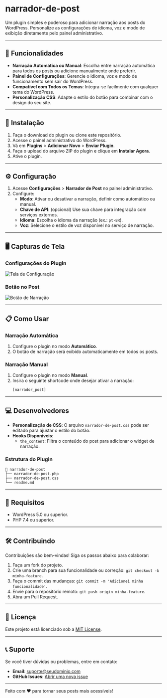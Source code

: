 # narrador-de-post

Um plugin simples e poderoso para adicionar narração aos posts do WordPress. Personalize as configurações de idioma, voz e modo de exibição diretamente pelo painel administrativo.

---

## 📜 Funcionalidades

- **Narração Automática ou Manual**: Escolha entre narração automática para todos os posts ou adicione manualmente onde preferir.
- **Painel de Configurações**: Gerencie o idioma, voz e modo de funcionamento sem sair do WordPress.
- **Compatível com Todos os Temas**: Integra-se facilmente com qualquer tema do WordPress.
- **Personalização CSS**: Adapte o estilo do botão para combinar com o design do seu site.

---

## 🚀 Instalação

1. Faça o download do plugin ou clone este repositório.
2. Acesse o painel administrativo do WordPress.
3. Vá em **Plugins** > **Adicionar Novo** > **Enviar Plugin**.
4. Faça o upload do arquivo ZIP do plugin e clique em **Instalar Agora**.
5. Ative o plugin.

---

## ⚙️ Configuração

1. Acesse **Configurações** > **Narrador de Post** no painel administrativo.
2. Configure:
   - **Modo**: Ativar ou desativar a narração, definir como automático ou manual.
   - **Chave de API**: (opcional) Use sua chave para integração com serviços externos.
   - **Idioma**: Escolha o idioma da narração (ex.: `pt-BR`).
   - **Voz**: Selecione o estilo de voz disponível no serviço de narração.

---

## 🖥️ Capturas de Tela

### Configurações do Plugin
![Tela de Configuração](https://via.placeholder.com/800x400.png?text=Tela+de+Configura%C3%A7%C3%A3o+do+Plugin)

### Botão no Post
![Botão de Narração](https://via.placeholder.com/800x400.png?text=Bot%C3%A3o+de+Narra%C3%A7%C3%A3o+no+Post)

---

## 📋 Como Usar

### Narração Automática
1. Configure o plugin no modo **Automático**.
2. O botão de narração será exibido automaticamente em todos os posts.

### Narração Manual
1. Configure o plugin no modo **Manual**.
2. Insira o seguinte shortcode onde desejar ativar a narração:
   ```php
   [narrador_post]
   ```

---

## 💻 Desenvolvedores

- **Personalização de CSS**: O arquivo `narrador-de-post.css` pode ser editado para ajustar o estilo do botão.
- **Hooks Disponíveis**:
  - `the_content`: Filtra o conteúdo do post para adicionar o widget de narração.

### Estrutura do Plugin
```
📂 narrador-de-post
├── narrador-de-post.php
├── narrador-de-post.css
└── readme.md
```

---

## 📌 Requisitos

- WordPress 5.0 ou superior.
- PHP 7.4 ou superior.

---

## 🛠️ Contribuindo

Contribuições são bem-vindas! Siga os passos abaixo para colaborar:

1. Faça um fork do projeto.
2. Crie uma branch para sua funcionalidade ou correção: `git checkout -b minha-feature`.
3. Faça o commit das mudanças: `git commit -m 'Adicionei minha funcionalidade'`.
4. Envie para o repositório remoto: `git push origin minha-feature`.
5. Abra um Pull Request.

---

## 📄 Licença

Este projeto está licenciado sob a [MIT License](LICENSE).

---

## 📞 Suporte

Se você tiver dúvidas ou problemas, entre em contato:
- **Email**: suporte@seudominio.com
- **GitHub Issues**: [Abrir uma nova issue](https://github.com/mailsonm/narrador-de-post/issues)

---

Feito com ❤️ para tornar seus posts mais acessíveis!
